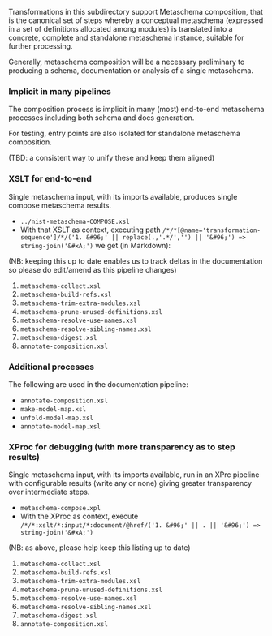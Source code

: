 Transformations in this subdirectory support Metaschema composition, that is the canonical set of steps whereby a conceptual metaschema (expressed in a set of definitions allocated among modules) is translated into a concrete, complete and standalone metaschema instance, suitable for further processing.

Generally, metaschema composition will be a necessary preliminary to producing a schema, documentation or analysis of a single metaschema.


### Implicit in many pipelines

The composition process is implicit in many (most) end-to-end metaschema processes including both schema and docs generation.

For testing, entry points are also isolated for standalone metaschema composition.

(TBD: a consistent way to unify these and keep them aligned)

### XSLT for end-to-end

Single metaschema input, with its imports available, produces single compose metaschema results.

* `../nist-metaschema-COMPOSE.xsl`
* With that XSLT as context, executing path `/*/*[@name='transformation-sequence']/*/('1. &#96;' || replace(.,'.*/','') || '&#96;') => string-join('&#xA;')` we get (in Markdown):

(NB: keeping this up to date enables us to track deltas in the documentation so please do edit/amend as this pipeline changes)

1. `metaschema-collect.xsl`
1. `metaschema-build-refs.xsl`
1. `metaschema-trim-extra-modules.xsl`
1. `metaschema-prune-unused-definitions.xsl`
1. `metaschema-resolve-use-names.xsl`
1. `metaschema-resolve-sibling-names.xsl`
1. `metaschema-digest.xsl`
1. `annotate-composition.xsl`

### Additional processes

The following are used in the documentation pipeline:

- `annotate-composition.xsl`
- `make-model-map.xsl`
- `unfold-model-map.xsl`
- `annotate-model-map.xsl`

### XProc for debugging (with more transparency as to step results)

Single metaschema input, with its imports available, run in an XPrc pipeline with configurable results (write any or none) giving greater transparency over intermediate steps.

* `metaschema-compose.xpl`
* With the XProc as context, execute
`/*/*:xslt/*:input/*:document/@href/('1. &#96;' || . || '&#96;') => string-join('&#xA;')`

(NB: as above, please help keep this listing up to date)

1. `metaschema-collect.xsl`
1. `metaschema-build-refs.xsl`
1. `metaschema-trim-extra-modules.xsl`
1. `metaschema-prune-unused-definitions.xsl`
1. `metaschema-resolve-use-names.xsl`
1. `metaschema-resolve-sibling-names.xsl`
1. `metaschema-digest.xsl`
1. `annotate-composition.xsl`
